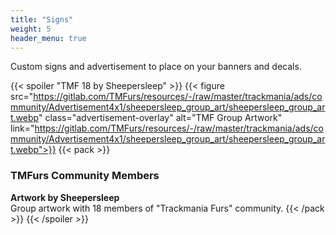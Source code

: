```yaml
---
title: "Signs"
weight: 5
header_menu: true
---
```


Custom signs and advertisement to place on your banners and decals.

{{< spoiler "TMF 18 by Sheepersleep" >}}
    {{< figure src="https://gitlab.com/TMFurs/resources/-/raw/master/trackmania/ads/community/Advertisement4x1/sheepersleep_group_art/sheepersleep_group_art.webp" class="advertisement-overlay" alt="TMF Group Artwork" link="https://gitlab.com/TMFurs/resources/-/raw/master/trackmania/ads/community/Advertisement4x1/sheepersleep_group_art/sheepersleep_group_art.webp">}}
    {{< pack >}}
### TMFurs Community Members
**Artwork by Sheepersleep**  
Group artwork with 18 members of "Trackmania Furs" community.
    {{< /pack >}}
{{< /spoiler >}}